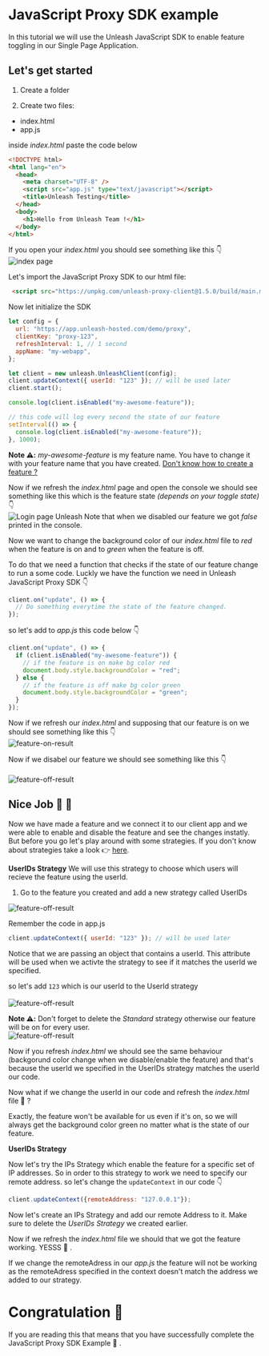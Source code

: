 # JavaScript Proxy SDK example
In this tutorial we will use the Unleash JavaScript SDK to enable feature toggling in our Single Page Application.

## Let's get started
1. Create a folder

2. Create two files:

* index.html
* app.js

inside _index.html_ paste the code below

```html
<!DOCTYPE html>
<html lang="en">
  <head>
    <meta charset="UTF-8" />
    <script src="app.js" type="text/javascript"></script>
    <title>Unleash Testing</title>
  </head>
  <body>
    <h1>Hello from Unleash Team !</h1>
  </body>
</html>
```

If you open your _index.html_ you should see something like this 👇
<br/>
<img src="./static/img/hello-unleash.png" title="index page" />

Let's import the JavaScript Proxy SDK to our html file:

```html
 <script src="https://unpkg.com/unleash-proxy-client@1.5.0/build/main.min.js"/>
```

Now let initialize the SDK

```js
let config = {
  url: "https://app.unleash-hosted.com/demo/proxy",
  clientKey: "proxy-123",
  refreshInterval: 1, // 1 second
  appName: "my-webapp",
};

let client = new unleash.UnleashClient(config);
client.updateContext({ userId: "123" }); // will be used later
client.start();

console.log(client.isEnabled("my-awesome-feature"));

// this code will log every second the state of our feature
setInterval(() => {
  console.log(client.isEnabled("my-awesome-feature"));
}, 1000);
```

**Note ⚠️:** _my-awesome-feature_ is my feature name. You have to change it with your feature name that you have created. [Don't know how to create a feature ?](https://docs.getunleash.io/user_guide/create_feature_toggle)

Now if we refresh the _index.html_ page and open the console we should see something like this which is the feature state _(depends on your toggle state)_ 👇 
<br/>
<img src="./static/img/feature-on-console.png" title="Login page Unleash" /> 
Note that when we disabled our feature we got _false_ printed in the console.


Now we want to change the background color of our _index.html_ file to _red_ when the feature is on and to _green_ when the feature is off.

To do that we need a function that checks if the state of our feature change to run a some code. Luckly we have the function we need in Unleash JavaScript Proxy SDK 👇

```js
client.on("update", () => {
  // Do something everytime the state of the feature changed.
});
```

so let's add to _app.js_ this code below 👇

```js
client.on("update", () => {
  if (client.isEnabled("my-awesome-feature")) {
    // if the feature is on make bg color red
    document.body.style.backgroundColor = "red";
  } else {
    // if the feature is off make bg color green
    document.body.style.backgroundColor = "green";
  }
});
```

Now if we refresh our _index.html_ and supposing that our feature is on we should see something like this 👇
<br/>
<img src="./static/img/feature-on-result.png" title="feature-on-result" />

Now if we disabel our feature we should see something like this 👇  
<br/>
<img src="./static/img/feature-off-result.png" title="feature-off-result" />


## Nice Job 👏 🎉
Now we have made a feature and we connect it to our client app and we were able to enable and disable the feature and see the changes instatly. But before you go let's play around with some strategies. 
If you don't know about strategies take a look 👉 [here](https://docs.getunleash.io/user_guide/activation_strategy).

**UserIDs Strategy**
We will use this strategy to choose which users will recieve the feature using the userId.

1. Go to the feature you created and add a new strategy called UserIDs
<img src="./static/img/create-userID-strategy.png" title="feature-off-result" />


Remember the code in app.js 
```js
client.updateContext({ userId: "123" }); // will be used later
```
Notice that we are passing an object that contains a userId. This attribute will be used when we activte the strategy to see if it matches the userId we specified.

so let's add `123` which is our userId to the UserId strategy  
<br/>
<img src="./static/img/add-userId.png" title="feature-off-result" />

**Note ⚠️:** Don't forget to delete the _Standard_ strategy otherwise our feature will be on for every user. 
<br/>
<img src="./static/img/delete-standard.png" title="feature-off-result" />

Now if you refresh _index.html_ we should see the same behaviour (backgorund color change when we disable/enable the feature) and that's because the userId we specified in the UserIDs strategy matches the userId our code.

Now what if we change the userId in our code and refresh the _index.html_ file 🤔 ?

Exactly, the feature won't be available for us even if it's on, so we will always get the background color green no matter what is the state of our feature.

**UserIDs Strategy**

Now let's try the IPs Strategy which enable the feature for a specific set of IP addresses. 
So in order to this strategy to work we need to specify our remote address. so let's change the `updateContext` in our code 👇
```js
client.updateContext({remoteAddress: "127.0.0.1"});
```

Now let's create an IPs Strategy and add our remote Address to it. Make sure to delete the _UserIDs Strategy_ we created earlier.

Now if we refresh the _index.html_ file we should that we got the feature working. YESSS 🎊 .

If we change the remoteAdress in our _app.js_ the feature will not be working as the remoteAdress specified in the context doesn't match the address we added to our strategy.

# Congratulation 🎉
If you are reading this that means that you have successfully complete the JavaScript Proxy SDK Example 👏 .
